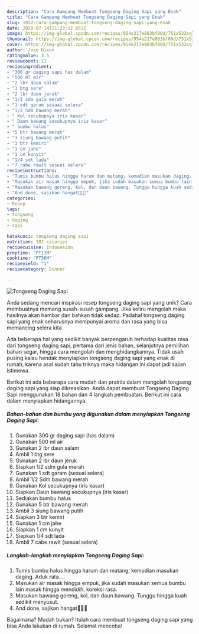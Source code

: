 ```yaml
---
description: "Cara Gampang Membuat Tongseng Daging Sapi yang Enak"
title: "Cara Gampang Membuat Tongseng Daging Sapi yang Enak"
slug: 1032-cara-gampang-membuat-tongseng-daging-sapi-yang-enak
date: 2020-07-14T21:23:12.652Z
image: https://img-global.cpcdn.com/recipes/954e217e883bf80d/751x532cq70/tongseng-daging-sapi-foto-resep-utama.jpg
thumbnail: https://img-global.cpcdn.com/recipes/954e217e883bf80d/751x532cq70/tongseng-daging-sapi-foto-resep-utama.jpg
cover: https://img-global.cpcdn.com/recipes/954e217e883bf80d/751x532cq70/tongseng-daging-sapi-foto-resep-utama.jpg
author: Jose Dixon
ratingvalue: 3.5
reviewcount: 11
recipeingredient:
- "300 gr daging sapi has dalam"
- "500 ml air"
- "2 lbr daun salam"
- "1 btg sere"
- "2 lbr daun jeruk"
- "1/2 sdm gula merah"
- "1 sdt garam sesuai selera"
- "1/2 Sdm bawang merah"
- " Kol secukupnya iris kasar"
- " Daun bawang secukupnya iris kasar"
- " bumbu halus"
- "5 btr bawang merah"
- "3 siung bawang putih"
- "3 btr kemiri"
- "1 cm jahe"
- "1 cm kunyit"
- "1/4 sdt lada"
- "7 cabe rawit sesuai selera"
recipeinstructions:
- "Tumis bumbu halus hingga harum dan matang; kemudian masukan daging. Aduk rata...."
- "Masukan air masak hingga empuk, jika sudah masukan semua bumbu lain masak hingga mendidih, koreksi rasa."
- "Masukan bawang goreng, kol, dan daun bawang. Tunggu hingga kuah sedikit menyusut."
- "And done, sajikan hangat🤤🤤✨"
categories:
- Resep
tags:
- tongseng
- daging
- sapi

katakunci: tongseng daging sapi 
nutrition: 187 calories
recipecuisine: Indonesian
preptime: "PT13M"
cooktime: "PT56M"
recipeyield: "1"
recipecategory: Dinner

---
```



![Tongseng Daging Sapi](https://img-global.cpcdn.com/recipes/954e217e883bf80d/751x532cq70/tongseng-daging-sapi-foto-resep-utama.jpg)

Anda sedang mencari inspirasi resep tongseng daging sapi yang unik? Cara membuatnya memang susah-susah gampang. Jika keliru mengolah maka hasilnya akan hambar dan bahkan tidak sedap. Padahal tongseng daging sapi yang enak seharusnya mempunyai aroma dan rasa yang bisa memancing selera kita.

Ada beberapa hal yang sedikit banyak berpengaruh terhadap kualitas rasa dari tongseng daging sapi, pertama dari jenis bahan, selanjutnya pemilihan bahan segar, hingga cara mengolah dan menghidangkannya. Tidak usah pusing kalau hendak menyiapkan tongseng daging sapi yang enak di rumah, karena asal sudah tahu triknya maka hidangan ini dapat jadi sajian istimewa.




Berikut ini ada beberapa cara mudah dan praktis dalam mengolah tongseng daging sapi yang siap dikreasikan. Anda dapat membuat Tongseng Daging Sapi menggunakan 18 bahan dan 4 langkah pembuatan. Berikut ini cara dalam menyiapkan hidangannya.

<!--inarticleads1-->

##### Bahan-bahan dan bumbu yang digunakan dalam menyiapkan Tongseng Daging Sapi:

1. Gunakan 300 gr daging sapi (has dalam)
1. Gunakan 500 ml air
1. Gunakan 2 lbr daun salam
1. Ambil 1 btg sere
1. Gunakan 2 lbr daun jeruk
1. Siapkan 1/2 sdm gula merah
1. Gunakan 1 sdt garam (sesuai selera)
1. Ambil 1/2 Sdm bawang merah
1. Gunakan  Kol secukupnya (iris kasar)
1. Siapkan  Daun bawang secukupnya (iris kasar)
1. Sediakan  bumbu halus
1. Gunakan 5 btr bawang merah
1. Ambil 3 siung bawang putih
1. Siapkan 3 btr kemiri
1. Gunakan 1 cm jahe
1. Siapkan 1 cm kunyit
1. Siapkan 1/4 sdt lada
1. Ambil 7 cabe rawit (sesuai selera)




<!--inarticleads2-->

##### Langkah-langkah menyiapkan Tongseng Daging Sapi:

1. Tumis bumbu halus hingga harum dan matang; kemudian masukan daging. Aduk rata....
1. Masukan air masak hingga empuk, jika sudah masukan semua bumbu lain masak hingga mendidih, koreksi rasa.
1. Masukan bawang goreng, kol, dan daun bawang. Tunggu hingga kuah sedikit menyusut.
1. And done, sajikan hangat🤤🤤✨




Bagaimana? Mudah bukan? Itulah cara membuat tongseng daging sapi yang bisa Anda lakukan di rumah. Selamat mencoba!
